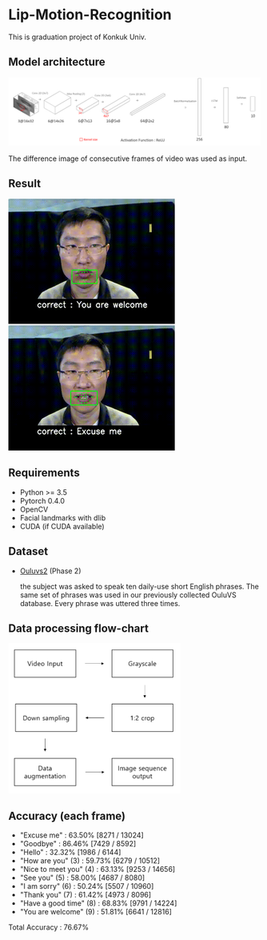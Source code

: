 # Lip-Motion-Recognition
This is graduation project of Konkuk Univ.

## Model architecture
<img src='https://raw.githubusercontent.com/johun204/Lip-Motion-Recognition/main/media/model.png'>

The difference image of consecutive frames of video was used as input.

## Result
<img src='https://raw.githubusercontent.com/johun204/Lip-Motion-Recognition/main/media/result.gif' height='250px'> <img src='https://raw.githubusercontent.com/johun204/Lip-Motion-Recognition/main/media/result2.gif' height='250px'>

## Requirements

* Python >= 3.5
* Pytorch 0.4.0
* OpenCV
* Facial landmarks with dlib
* CUDA (if CUDA available)

## Dataset
* [Ouluvs2](http://www.ee.oulu.fi/research/imag/OuluVS2/) (Phase 2)

  the subject was asked to speak ten daily-use short English phrases. The same set of phrases was used in our previously collected OuluVS database. Every phrase was uttered three times.
  
## Data processing flow-chart
<img src='https://raw.githubusercontent.com/johun204/Lip-Motion-Recognition/main/media/data_processing.png' height='300px'>


## Accuracy (each frame)
* "Excuse me" : 63.50% [8271 / 13024]
* "Goodbye" : 86.46% [7429 / 8592]
* "Hello" : 32.32% [1986 / 6144]
* "How are you" (3) : 59.73% [6279 / 10512]
* "Nice to meet you" (4) : 63.13% [9253 / 14656]
* "See you" (5) : 58.00% [4687 / 8080]
* "I am sorry" (6) : 50.24% [5507 / 10960]
* "Thank you" (7) : 61.42% [4973 / 8096]
* "Have a good time" (8) : 68.83% [9791 / 14224]
* "You are welcome" (9) : 51.81% [6641 / 12816]

 Total Accuracy : 76.67% 
